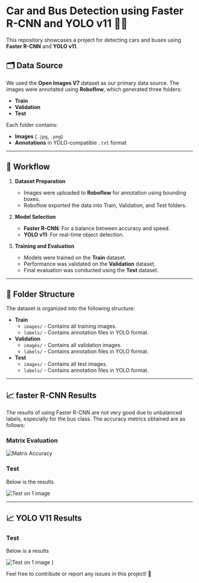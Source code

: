 # Car and Bus Detection using Faster R-CNN and YOLO v11 🚗🚌  

This repository showcases a project for detecting cars and buses using **Faster R-CNN** and **YOLO v11**.  

## 🗂️ Data Source  
We used the **Open Images V7** dataset as our primary data source. The images were annotated using **Roboflow**, which generated three folders:  
- **Train**  
- **Validation**  
- **Test**  

Each folder contains:  
- **Images** (`.jpg`, `.png`)  
- **Annotations** in YOLO-compatible `.txt` format  

---

## 🚀 Workflow  

1. **Dataset Preparation**  
   - Images were uploaded to **Roboflow** for annotation using bounding boxes.  
   - Roboflow exported the data into Train, Validation, and Test folders.  

2. **Model Selection**  
   - **Faster R-CNN**: For a balance between accuracy and speed.  
   - **YOLO v11**: For real-time object detection.  

3. **Training and Evaluation**  
   - Models were trained on the **Train** dataset.  
   - Performance was validated on the **Validation** dataset.  
   - Final evaluation was conducted using the **Test** dataset.  

---

## 📁 Folder Structure  

The dataset is organized into the following structure:  

- **Train**  
  - `images/` - Contains all training images.  
  - `labels/` - Contains annotation files in YOLO format.  
- **Validation**  
  - `images/` - Contains all validation images.  
  - `labels/` - Contains annotation files in YOLO format.  
- **Test**  
  - `images/` - Contains all test images.  
  - `labels/` - Contains annotation files in YOLO format.  

---

## 📈 faster R-CNN Results  

The results of using Faster R-CNN are not very good due to unbalanced labels, especially for the bus class. The accuracy metrics obtained are as follows:  

### Matrix Evaluation  
![Matrix Accuracy](https://github.com/user-attachments/assets/831f5fb4-076a-4c5a-b304-32d0cb1fb1d2)  

### Test 
Below is the results

![Test on 1 image](https://github.com/user-attachments/assets/117436c4-36ab-462f-a076-59c0e3cf2d31)  

---

## 📈 YOLO V11 Results  

### Test
Below is a results

![Test on 1 image](https://github.com/user-attachments/assets/ea42caf9-acf7-46b1-a44c-e68db79c268c)
)  


Feel free to contribute or report any issues in this project! 🚀  

